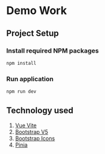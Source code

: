 # Demo Work

## Project Setup

### Install required NPM packages

```sh
npm install
```

### Run application

```sh
npm run dev
```

## Technology used

1. [Vue Vite](https://vitejs.dev/)
2. [Bootstrap V5](https://getbootstrap.com/docs/5.3/getting-started/introduction/)
3. [Bootstrap Icons](https://icons.getbootstrap.com/)
4. [Pinia](https://pinia.vuejs.org/)



